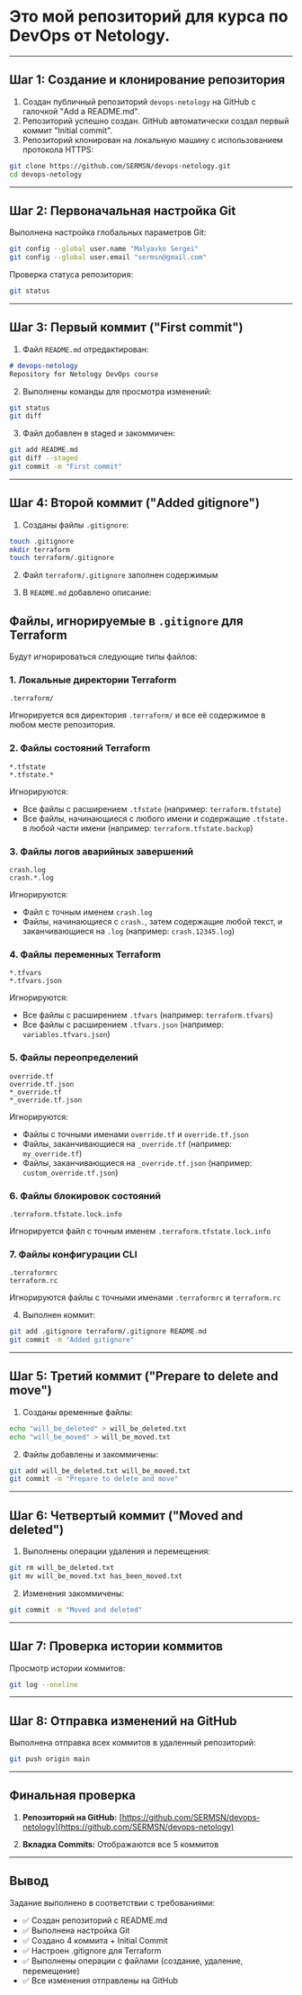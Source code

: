 # Это мой репозиторий для курса по DevOps от Netology.

---

## Шаг 1: Создание и клонирование репозитория

1. Создан публичный репозиторий `devops-netology` на GitHub с галочкой "Add a README.md".
2. Репозиторий успешно создан. GitHub автоматически создал первый коммит "Initial commit".
3. Репозиторий клонирован на локальную машину с использованием протокола HTTPS:
```bash
git clone https://github.com/SERMSN/devops-netology.git
cd devops-netology
```

---

## Шаг 2: Первоначальная настройка Git

Выполнена настройка глобальных параметров Git:
```bash
git config --global user.name "Malyavko Sergei"
git config --global user.email "sermsn@gmail.com"
```

Проверка статуса репозитория:
```bash
git status
```

---

## Шаг 3: Первый коммит ("First commit")

1. Файл `README.md` отредактирован:
```markdown
# devops-netology
Repository for Netology DevOps course
```

2. Выполнены команды для просмотра изменений:
```bash
git status
git diff
```

3. Файл добавлен в staged и закоммичен:
```bash
git add README.md
git diff --staged
git commit -m "First commit"
```

---

## Шаг 4: Второй коммит ("Added gitignore")

1. Созданы файлы `.gitignore`:
```bash
touch .gitignore
mkdir terraform
touch terraform/.gitignore
```

2. Файл `terraform/.gitignore` заполнен содержимым

3. В `README.md` добавлено описание:

## Файлы, игнорируемые в `.gitignore` для Terraform

Будут игнорироваться следующие типы файлов:

### 1. **Локальные директории Terraform**
```
.terraform/
```
Игнорируется вся директория `.terraform/` и все её содержимое в любом месте репозитория.

### 2. **Файлы состояний Terraform**
```
*.tfstate
*.tfstate.*
```
Игнорируются:
- Все файлы с расширением `.tfstate` (например: `terraform.tfstate`)
- Все файлы, начинающиеся с любого имени и содержащие `.tfstate.` в любой части имени (например: `terraform.tfstate.backup`)

### 3. **Файлы логов аварийных завершений**
```
crash.log
crash.*.log
```
Игнорируются:
- Файл с точным именем `crash.log`
- Файлы, начинающиеся с `crash.`, затем содержащие любой текст, и заканчивающиеся на `.log` (например: `crash.12345.log`)

### 4. **Файлы переменных Terraform**
```
*.tfvars
*.tfvars.json
```
Игнорируются:
- Все файлы с расширением `.tfvars` (например: `terraform.tfvars`)
- Все файлы с расширением `.tfvars.json` (например: `variables.tfvars.json`)

### 5. **Файлы переопределений**
```
override.tf
override.tf.json
*_override.tf
*_override.tf.json
```
Игнорируются:
- Файлы с точными именами `override.tf` и `override.tf.json`
- Файлы, заканчивающиеся на `_override.tf` (например: `my_override.tf`)
- Файлы, заканчивающиеся на `_override.tf.json` (например: `custom_override.tf.json`)

### 6. **Файлы блокировок состояний**
```
.terraform.tfstate.lock.info
```
Игнорируется файл с точным именем `.terraform.tfstate.lock.info`

### 7. **Файлы конфигурации CLI**
```
.terraformrc
terraform.rc
```
Игнорируются файлы с точными именами `.terraformrc` и `terraform.rc`

4. Выполнен коммит:
```bash
git add .gitignore terraform/.gitignore README.md
git commit -m "Added gitignore"
```

---

## Шаг 5: Третий коммит ("Prepare to delete and move")

1. Созданы временные файлы:
```bash
echo "will_be_deleted" > will_be_deleted.txt
echo "will_be_moved" > will_be_moved.txt
```

2. Файлы добавлены и закоммичены:
```bash
git add will_be_deleted.txt will_be_moved.txt
git commit -m "Prepare to delete and move"
```

---

## Шаг 6: Четвертый коммит ("Moved and deleted")

1. Выполнены операции удаления и перемещения:
```bash
git rm will_be_deleted.txt
git mv will_be_moved.txt has_been_moved.txt
```

2. Изменения закоммичены:
```bash
git commit -m "Moved and deleted"
```

---

## Шаг 7: Проверка истории коммитов

Просмотр истории коммитов:
```bash
git log --oneline
```

---

## Шаг 8: Отправка изменений на GitHub

Выполнена отправка всех коммитов в удаленный репозиторий:
```bash
git push origin main
```

---

## Финальная проверка

1. **Репозиторий на GitHub:** [https://github.com/SERMSN/devops-netology](https://github.com/SERMSN/devops-netology)

2. **Вкладка Commits:** Отображаются все 5 коммитов

---

## Вывод

Задание выполнено в соответствии с требованиями:
- ✅ Создан репозиторий с README.md
- ✅ Выполнена настройка Git
- ✅ Создано 4 коммита + Initial Commit
- ✅ Настроен .gitignore для Terraform
- ✅ Выполнены операции с файлами (создание, удаление, перемещение)
- ✅ Все изменения отправлены на GitHub